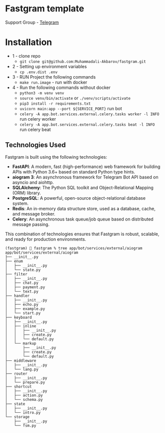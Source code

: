 # Fastgram template

Support Group - <a href="https://t.me/+bYouuOlqt1c3NmYy">Telegram</a><br>

# Installation
* 1 - clone repo 
  - ```git clone git@github.com:Muhammadali-Akbarov/fastgram.git```
* 2 - Setting up environment variables
  - ```cp .env.dist .env```
* 3 - RUN Project the following commands
  - ```make run.image``` - run with docker
* 4 - Run the following commands without docker
  - ```python3 -m venv venv```
  - ```source venv/bin/activate``` or ```./venv/scripts/activate```
  - ```pip3 install -r requirements.txt```
  - ```uvicorn main:app --port ${SERVICE_PORT}``` run bot
  - ```celery -A app.bot.services.external.celery.tasks worker -l INFO``` run celery worker
  - ```celery -A app.bot.services.external.celery.tasks beat -l INFO``` run celery beat


## Technologies Used
Fastgram is built using the following technologies:
- **FastAPI**: A modern, fast (high-performance) web framework for building APIs with Python 3.6+ based on standard Python type hints.
- **aiogram 3**: An asynchronous framework for Telegram Bot API based on asyncio and aiohttp.
- **SQLAlchemy**: The Python SQL toolkit and Object-Relational Mapping (ORM) library.
- **PostgreSQL**: A powerful, open-source object-relational database system.
- **Redis**: An in-memory data structure store, used as a database, cache, and message broker.
- **Celery**: An asynchronous task queue/job queue based on distributed message passing.

This combination of technologies ensures that Fastgram is robust, scalable, and ready for production environments.


```
(fastgram) 🚀 fastgram % tree app/bot/services/external/aiogram
app/bot/services/external/aiogram
├── __init__.py
├── enum
│   ├── __init__.py
│   └── state.py
├── filter
│   ├── __init__.py
│   ├── chat.py
│   ├── payment.py
│   └── text.py
├── handler
│   ├── __init__.py
│   ├── echo.py
│   ├── example.py
│   └── start.py
├── keyboard
│   ├── __init__.py
│   ├── inline
│   │   ├── __init__.py
│   │   ├── create.py
│   │   └── default.py
│   └── markup
│       ├── __init__.py
│       ├── create.py
│       └── default.py
├── middleware
│   ├── __init__.py
│   └── lang.py
├── router
│   ├── __init__.py
│   └── prepare.py
├── shortcut
│   ├── __init__.py
│   ├── action.py
│   └── schema.py
├── state
│   ├── __init__.py
│   └── intro.py
└── storage
    ├── __init__.py
    └── fsm.py
```

